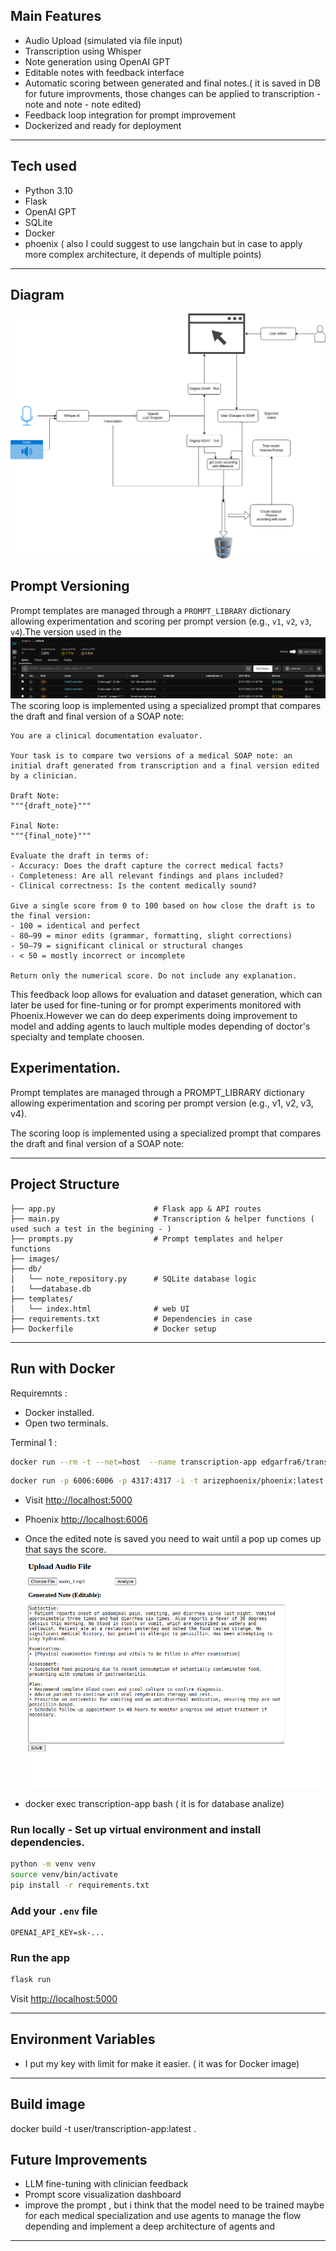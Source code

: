 ## Main Features

-  Audio Upload (simulated via file input)
-  Transcription using Whisper 
-  Note generation using OpenAI GPT 
-  Editable notes with feedback interface
-  Automatic scoring between generated and final notes.( it is saved in DB for future improvments, those changes can be applied to transcription - note and note - note edited)
-  Feedback loop integration for prompt improvement
-  Dockerized and ready for deployment

---

##  Tech used

- Python 3.10
- Flask
- OpenAI GPT 
- SQLite 
- Docker 
- phoenix ( also I could suggest to use langchain but in case to apply more complex architecture, it depends of multiple points)


---
## Diagram 

![ input - transc - get note - UI - get note edited - DB - Phoenix ](images/diagram-feedback-loop.drawio.png)

## Prompt Versioning

Prompt templates are managed through a `PROMPT_LIBRARY` dictionary allowing experimentation and scoring per prompt version (e.g., `v1`, `v2`, `v3`, `v4`).The version used in the 
![Phoenix Metrics - Prompts versions](images/image.png)
The scoring loop is implemented using a specialized prompt that compares the draft and final version of a SOAP note:

```
You are a clinical documentation evaluator.

Your task is to compare two versions of a medical SOAP note: an initial draft generated from transcription and a final version edited by a clinician.

Draft Note:
"""{draft_note}"""

Final Note:
"""{final_note}"""

Evaluate the draft in terms of:
- Accuracy: Does the draft capture the correct medical facts?
- Completeness: Are all relevant findings and plans included?
- Clinical correctness: Is the content medically sound?

Give a single score from 0 to 100 based on how close the draft is to the final version:
- 100 = identical and perfect
- 80–99 = minor edits (grammar, formatting, slight corrections)
- 50–79 = significant clinical or structural changes
- < 50 = mostly incorrect or incomplete

Return only the numerical score. Do not include any explanation.
```


This feedback loop allows for evaluation and dataset generation, which can later be used for fine-tuning or for prompt experiments monitored with Phoenix.However we can do deep experiments doing improvement to model and adding agents to lauch multiple modes depending of doctor's specialty and template choosen.
## Experimentation.
Prompt templates are managed through a PROMPT_LIBRARY dictionary allowing experimentation and scoring per prompt version (e.g., v1, v2, v3, v4).

The scoring loop is implemented using a specialized prompt that compares the draft and final version of a SOAP note:

---

## Project Structure

```
├── app.py                      # Flask app & API routes
├── main.py                     # Transcription & helper functions ( used such a test in the begining - )
├── prompts.py                  # Prompt templates and helper functions
├── images/
├── db/
│   └── note_repository.py      # SQLite database logic
|   └──database.db
├── templates/
│   └── index.html              # web UI
├── requirements.txt            # Dependencies in case
├── Dockerfile                  # Docker setup
```

---

##  Run with Docker 

Requiremnts :
-  Docker installed.
-  Open two terminals. 

Terminal 1 : 
```bash
docker run --rm -t --net=host  --name transcription-app edgarfra6/transcription-app:latest 
```

```bash
docker run -p 6006:6006 -p 4317:4317 -i -t arizephoenix/phoenix:latest 
```
- Visit [http://localhost:5000](http://localhost:5000)
- Phoenix [http://localhost:6006](http://localhost:6006)

- Once the edited note is saved you need to wait until a pop up comes up that says the score. 
![UI - ](images/image_copy.png)
- docker exec transcription-app bash ( it is for  database analize)

### Run locally - Set up virtual environment and install dependencies.

```bash
python -m venv venv
source venv/bin/activate
pip install -r requirements.txt
```

###  Add your `.env` file
```
OPENAI_API_KEY=sk-...
```

###  Run the app
```bash
flask run
```

Visit [http://localhost:5000](http://localhost:5000)

---


##  Environment Variables

- I put my key with limit for make it easier. ( it was for Docker image)

---
## Build image 

docker build -t user/transcription-app:latest .

##  Future Improvements

- LLM fine-tuning with clinician feedback
- Prompt score visualization dashboard
- improve the prompt , but i think that the model need to be trained maybe for each medical specialization and use agents to manage the flow depending and implement a deep architecture of agents and 

---


